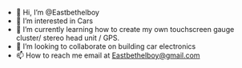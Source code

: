 - 👋 Hi, I’m @Eastbethelboy
- 👀 I’m interested in Cars
- 🌱 I’m currently learning how to create my own touchscreen gauge cluster/ stereo head unit / GPS.
- 💞️ I’m looking to collaborate on building car electronics
- 📫 How to reach me email at Eastbethelboy@gmail.com

<!---
Eastbethelboy/Eastbethelboy is a ✨ special ✨ repository because its `README.md` (this file) appears on your GitHub profile.
You can click the Preview link to take a look at your changes.
--->
